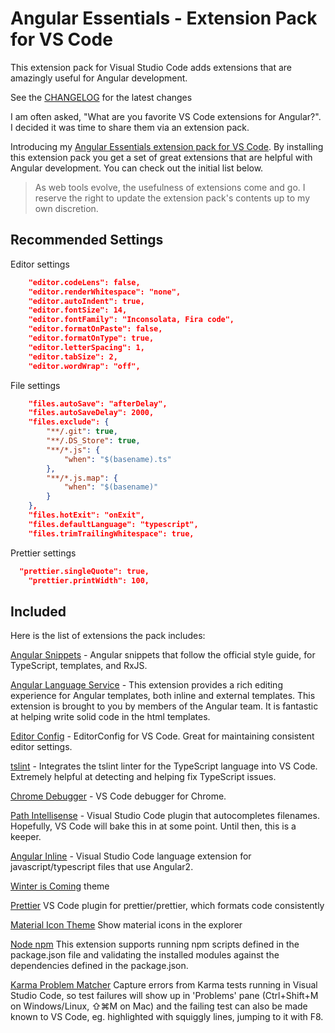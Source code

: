 # Angular Essentials - Extension Pack for VS Code
This extension pack for Visual Studio Code adds extensions that are amazingly useful for Angular development.

See the [CHANGELOG](CHANGELOG.md) for the latest changes

I am often asked, "What are you favorite VS Code extensions for Angular?". I decided it was time to share them via an extension pack.

Introducing my [Angular Essentials extension pack for VS Code](https://marketplace.visualstudio.com/items?itemName=johnpapa.angular-essentials). By installing this extension pack you get a set of great extensions that are helpful with Angular development. You can check out the initial list below.

> As web tools evolve, the usefulness of extensions come and go. I reserve the right to update the extension pack's contents up to my own discretion.

## Recommended Settings

Editor settings

```json
	"editor.codeLens": false,
	"editor.renderWhitespace": "none",
	"editor.autoIndent": true,
	"editor.fontSize": 14,
	"editor.fontFamily": "Inconsolata, Fira code",
	"editor.formatOnPaste": false,
	"editor.formatOnType": true,
	"editor.letterSpacing": 1,
	"editor.tabSize": 2,
	"editor.wordWrap": "off",
```

File settings

```json
	"files.autoSave": "afterDelay",
	"files.autoSaveDelay": 2000,
	"files.exclude": {
		"**/.git": true,
		"**/.DS_Store": true,
		"**/*.js": {
			"when": "$(basename).ts"
		},
		"**/*.js.map": {
			"when": "$(basename)"
		}
	},
	"files.hotExit": "onExit",
	"files.defaultLanguage": "typescript",
	"files.trimTrailingWhitespace": true,
```

Prettier settings

```json
  "prettier.singleQuote": true,
	"prettier.printWidth": 100,
```

## Included

Here is the list of extensions the pack includes:

[Angular Snippets](https://marketplace.visualstudio.com/items?itemName=johnpapa.Angular2) - Angular snippets that follow the official style guide, for TypeScript, templates, and RxJS.

[Angular Language Service](https://marketplace.visualstudio.com/items?itemName=Angular.ng-template) - This extension provides a rich editing experience for Angular templates, both inline and external templates. This extension is brought to you by members of the Angular team. It is fantastic at helping write solid code in the html templates.

[Editor Config](https://marketplace.visualstudio.com/items?itemName=EditorConfig.EditorConfig) - EditorConfig for VS Code. Great for maintaining consistent editor settings.

[tslint](https://marketplace.visualstudio.com/items?itemName=eg2.tslint) - Integrates the tslint linter for the TypeScript language into VS Code. Extremely helpful at detecting and helping fix TypeScript issues.

[Chrome Debugger](https://marketplace.visualstudio.com/items?itemName=msjsdiag.debugger-for-chrome) - VS Code debugger for Chrome.

[Path Intellisense](https://marketplace.visualstudio.com/items?itemName=christian-kohler.path-intellisense) - Visual Studio Code plugin that autocompletes filenames. Hopefully, VS Code will bake this in at some point. Until then, this is a keeper.

[Angular Inline](https://marketplace.visualstudio.com/items?itemName=natewallace.angular2-inline) - Visual Studio Code language extension for javascript/typescript files that use Angular2.

[Winter is Coming](https://marketplace.visualstudio.com/items?itemName=johnpapa.winteriscoming) theme

[Prettier](https://marketplace.visualstudio.com/items?itemName=esbenp.prettier-vscode) VS Code plugin for prettier/prettier, which formats code consistently

[Material Icon Theme](https://marketplace.visualstudio.com/items?itemName=pkief.material-icon-theme) Show material icons in the explorer

[Node npm](https://marketplace.visualstudio.com/items?itemName=eg2.vscode-npm-script) This extension supports running npm scripts defined in the package.json file and validating the installed modules against the dependencies defined in the package.json.

[Karma Problem Matcher](https://marketplace.visualstudio.com/items?itemName=rctay.karma-problem-matcher) Capture errors from Karma tests running in Visual Studio Code, so test failures will show up in 'Problems' pane (Ctrl+Shift+M on Windows/Linux, ⇧⌘M on Mac) and the failing test can also be made known to VS Code, eg. highlighted with squiggly lines, jumping to it with F8.